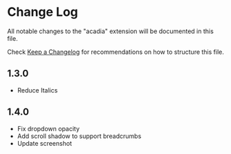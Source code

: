 # Change Log
All notable changes to the "acadia" extension will be documented in this file.

Check [Keep a Changelog](http://keepachangelog.com/) for recommendations on how to structure this file.

## 1.3.0
- Reduce Italics

## 1.4.0
- Fix dropdown opacity
- Add scroll shadow to support breadcrumbs
- Update screenshot
